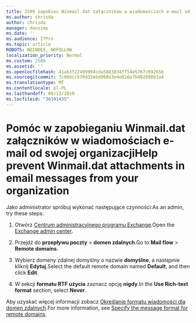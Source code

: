 ```yaml
---
title: 2589 zapobiec Winmail.dat załączników w wiadomościach e-mail od swojej organizacji
ms.author: chrisda
author: chrisda
manager: dansimp
ms.date: ''
ms.audience: ITPro
ms.topic: article
ROBOTS: NOINDEX, NOFOLLOW
localization_priority: Normal
ms.custom: 2589
ms.assetid: ''
ms.openlocfilehash: 41ab3f22499994cda5883834ff54e5767c69265b
ms.sourcegitcommit: 7c90dcc570d32ebd968e3e4e816a7b482890b3a4
ms.translationtype: MT
ms.contentlocale: pl-PL
ms.lasthandoff: 08/13/2019
ms.locfileid: "36391435"
---
```

# <a name="help-prevent-winmaildat-attachments-in-email-messages-from-your-organization"></a><span data-ttu-id="9b7ff-102">Pomóc w zapobieganiu Winmail.dat załączników w wiadomościach e-mail od swojej organizacji</span><span class="sxs-lookup"><span data-stu-id="9b7ff-102">Help prevent Winmail.dat attachments in email messages from your organization</span></span>

<span data-ttu-id="9b7ff-103">Jako administrator spróbuj wykonać następujące czynności:</span><span class="sxs-lookup"><span data-stu-id="9b7ff-103">As an admin, try these steps:</span></span>

1. <span data-ttu-id="9b7ff-104">Otwórz [Centrum administracyjnego programu Exchange](https://outlook.office365.com/ecp/).</span><span class="sxs-lookup"><span data-stu-id="9b7ff-104">Open the [Exchange admin center](https://outlook.office365.com/ecp/).</span></span>

2. <span data-ttu-id="9b7ff-105">Przejdź do **przepływu poczty** > **domen zdalnych**.</span><span class="sxs-lookup"><span data-stu-id="9b7ff-105">Go to **Mail flow** > **Remote domains**.</span></span>

3. <span data-ttu-id="9b7ff-106">Wybierz domeny zdalnej domyślny o nazwie **domyślne**, a następnie kliknij **Edytuj**.</span><span class="sxs-lookup"><span data-stu-id="9b7ff-106">Select the default remote domain named **Default**, and then click **Edit**.</span></span>

4. <span data-ttu-id="9b7ff-107">W sekcji **formatu RTF użycia** zaznacz opcję **nigdy**.</span><span class="sxs-lookup"><span data-stu-id="9b7ff-107">In the **Use Rich-text format** section, select **Never**.</span></span>

<span data-ttu-id="9b7ff-108">Aby uzyskać więcej informacji zobacz [Określanie formatu wiadomości dla domen zdalnych](https://docs.microsoft.com/Exchange/mail-flow-best-practices/remote-domains/remote-domains#specifying-message-format).</span><span class="sxs-lookup"><span data-stu-id="9b7ff-108">For more information, see [Specify the message format for remote domains](https://docs.microsoft.com/Exchange/mail-flow-best-practices/remote-domains/remote-domains#specifying-message-format).</span></span>
